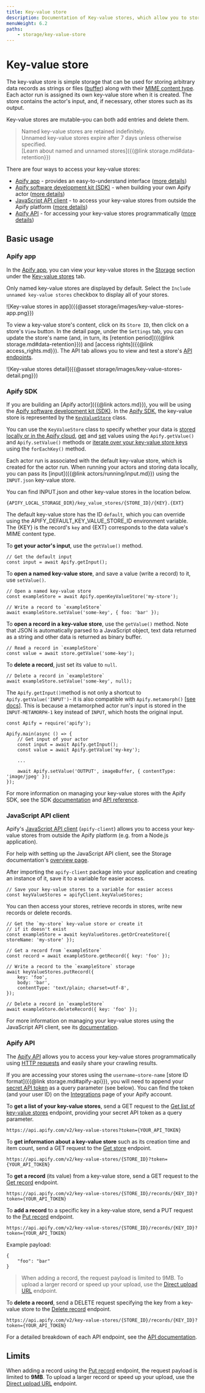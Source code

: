 ```yaml
---
title: Key-value store
description: Documentation of Key-value stores, which allow you to store arbitrary data records such as actor inputs.
menuWeight: 6.2
paths:
    - storage/key-value-store
---
```


# Key-value store

The key-value store is simple storage that can be used for storing arbitrary data records as strings or files ([buffer](https://nodejs.org/api/buffer.html)) along with their [MIME content type](https://developer.mozilla.org/en-US/docs/Web/HTTP/Basics_of_HTTP/MIME_types/Common_types). Each actor run is assigned its own key-value store when it is created. The store contains the actor's input, and, if necessary, other stores such as its output.

Key-value stores are mutable–you can both add entries and delete them.

> Named key-value stores are retained indefinitely. <br/>
> Unnamed key-value stores expire after 7 days unless otherwise specified.<br/>
> [Learn about named and unnamed stores]({{@link storage.md#data-retention}})

There are four ways to access your key-value stores:

* [Apify app](https://my.apify.com/storage#/keyValueStores) - provides an easy-to-understand interface ([more details](#apify-app))
* [Apify software development kit (SDK)](https://sdk.apify.com/docs/guides/data-storage#key-value-store) - when building your own Apify actor ([more details](#apify-sdk))
* [JavaScript API client](https://docs.apify.com/apify-client-js#ApifyClient-keyValueStores) - to access your key-value stores from outside the Apify platform ([more details](#javascript-api-client))
* [Apify API](https://docs.apify.com/api/v2#/reference/key-value-stores/get-items) - for accessing your key-value stores programmatically ([more details](#apify-api))

## Basic usage

### Apify app

In the [Apify app](https://my.apify.com), you can view your key-value stores in the [Storage](https://my.apify.com/storage) section under the [Key-value stores](https://my.apify.com/storage#/keyValueStores) tab.

Only named key-value stores are displayed by default. Select the `Include unnamed key-value stores` checkbox to display all of your stores.

![Key-value stores in app]({{@asset storage/images/key-value-stores-app.png}})

To view a key-value store's content, click on its `Store ID`, then click on a store's `View` button.
In the detail page, under the `Settings` tab, you can update the store's name (and, in turn, its [retention period]({{@link storage.md#data-retention}})) and
[access rights]({{@link access_rights.md}}).
The API tab allows you to view and test a store's [API endpoints](https://docs.apify.com/api/v2#/reference/key-value-stores).

![Key-value stores detail]({{@asset storage/images/key-value-stores-detail.png}})

### Apify SDK

If you are building an [Apify actor]({{@link actors.md}}), you will be using the [Apify software development kit (SDK)](https://sdk.apify.com).
In the [Apify SDK](https://sdk.apify.com/docs/guides/data-storage#key-value-store), the key-value store is represented by the
[`KeyValueStore`](https://sdk.apify.com/docs/guides/data-storage#key-value-store) class.

You can use the `KeyValueStore` class to specify whether your data is [stored locally or in the Apify cloud](https://sdk.apify.com/docs/api/key-value-store),
[get](https://sdk.apify.com/docs/api/key-value-store#keyvaluestoregetvaluekey) and
[set](https://sdk.apify.com/docs/api/key-value-store#keyvaluestoresetvaluekey-value-options)
values using the `Apify.getValue()` and `Apify.setValue()` methods or [iterate over your key-value store keys](https://sdk.apify.com/docs/api/key-value-store#keyvaluestoreforeachkeyiteratee-options) using the `forEachKey()` method.

Each actor run is associated with the default key-value store, which is created for the actor run. When running your actors and storing data locally, you can pass its [input]({{@link actors/running/input.md}}) using the `INPUT.json` key-value store. 

You can find INPUT.json and other key-value stores in the location below.

    {APIFY_LOCAL_STORAGE_DIR}/key_value_stores/{STORE_ID}/{KEY}.{EXT}

The default key-value store has the ID `default`, which you can override using the APIFY_DEFAULT_KEY_VALUE_STORE_ID environment variable. The {KEY} is the record's `key` and {EXT} corresponds to the data value's MIME content type.

To **get your actor's input**, use the `getValue()` method.

    // Get the default input
    const input = await Apify.getInput();

To **open a named key-value store**, and save a value (write a record) to it, use `setValue()`.

    // Open a named key-value store
    const exampleStore = await Apify.openKeyValueStore('my-store');

    // Write a record to `exampleStore`
    await exampleStore.setValue('some-key', { foo: 'bar' });

To **open a record in a key-value store**, use the `getValue()` method. Note that JSON is automatically parsed to a JavaScript object, text data returned as a string and other data is returned as binary buffer.

    // Read a record in `exampleStore`
    const value = await store.getValue('some-key');

To **delete a record**, just set its value to `null`.

    // Delete a record in `exampleStore`
    await exampleStore.setValue('some-key', null);

The `Apify.getInput()`method is not only a shortcut to `Apify.getValue('INPUT')`- it is also compatible with `Apify.metamorph()` [[see docs](https://docs.apify.com/actors/source-code#metamorph)]. This is because a metamorphed actor run's input is stored in the `INPUT-METAMORPH-1` key instead of `INPUT`, which hosts the original input.

    const Apify = require('apify');

    Apify.main(async () => {
        // Get input of your actor
        const input = await Apify.getInput();
        const value = await Apify.getValue('my-key');

        ...

        await Apify.setValue('OUTPUT', imageBuffer, { contentType: 'image/jpeg' });
    });

For more information on managing your key-value stores with the Apify SDK, see the SDK [documentation](https://sdk.apify.com/docs/guides/data-storage#key-value-store) and [API reference](https://sdk.apify.com/docs/api/key-value-store).


### JavaScript API client

Apify's [JavaScript API client](https://docs.apify.com/apify-client-js#ApifyClient-keyValueStores) (`apify-client`) allows you to access your key-value stores from outside the Apify platform (e.g. from a Node.js application).

For help with setting up the JavaScript API client, see the Storage documentation's [overview page](https://docs.apify.com/storage/#setting-up-the-javascript-api-client).

After importing the `apify-client` package into your application and creating an instance of it, save it to a variable for easier access.

    // Save your key-value stores to a variable for easier access
    const keyValueStores = apifyClient.keyValueStores;

You can then access your stores, retrieve records in stores, write new records or delete records.

    // Get the `my-store` key-value store or create it
    // if it doesn't exist
    const exampleStore = await keyValueStores.getOrCreateStore({ storeName: 'my-store' });

    // Get a record from `exampleStore` 
    const record = await exampleStore.getRecord({ key: 'foo' });

    // Write a record to the `exampleStore` storage
    await keyValueStores.putRecord({
        key: 'foo',
        body: 'bar',
        contentType: 'text/plain; charset=utf-8',
    });

    // Delete a record in `exampleStore`
    await exampleStore.deleteRecord({ key: 'foo' });

For more information on managing your key-value stores using the JavaScript API client, see its [documentation](https://docs.apify.com/apify-client-js#ApifyClient-keyValueStores).

### Apify API

The [Apify API](https://docs.apify.com/api/v2#/reference/key-value-stores) allows you to access your key-value stores programmatically using [HTTP requests](https://developer.mozilla.org/en-US/docs/Web/HTTP/Methods) and easily share your crawling results.

If you are accessing your stores using the `username~store-name` [store ID format]({{@link storage.md#apify-api}}), you will need to append your [secret API token](https://docs.apify.com/api/v2#/introduction/authentication) as a query parameter (see below). You can find the token (and your user ID) on the [Integrations](https://my.apify.com/account#/integrations) page of your Apify account.

To **get a list of your key-value stores**, send a GET request to the [Get list of key-value stores](https://docs.apify.com/api/v2#/reference/key-value-stores/store-collection/get-list-of-key-value-stores) endpoint, providing your secret API token as a query parameter.

    https://api.apify.com/v2/key-value-stores?token={YOUR_API_TOKEN}

To **get information about a key-value store** such as its creation time and item count, send a GET request to the [Get store](https://docs.apify.com/api/v2#/reference/key-value-stores/store-object/get-store) endpoint.

    https://api.apify.com/v2/key-value-stores/{STORE_ID}?token={YOUR_API_TOKEN}

To **get a record** (its value) from a key-value store, send a GET request to the [Get record](https://docs.apify.com/api/v2#/reference/key-value-stores/key-collection/get-record) endpoint.

    https://api.apify.com/v2/key-value-stores/{STORE_ID}/records/{KEY_ID}?token={YOUR_API_TOKEN}

To **add a record** to a specific key in a key-value store, send a PUT request to the [Put record](https://docs.apify.com/api/v2#/reference/key-value-stores/record/put-record) endpoint.

    https://api.apify.com/v2/key-value-stores/{STORE_ID}/records/{KEY_ID}?token={YOUR_API_TOKEN}

Example payload:

    {
        "foo": "bar"
    }

> When adding a record, the request payload is limited to 9MB. To upload a larger record or speed up your upload, use the [Direct upload URL](https://docs.apify.com/api/v2#/reference/key-value-stores/direct-upload-url/get-direct-upload-url) endpoint.

To **delete a record**, send a DELETE request specifying the key from a key-value store to the [Delete record](https://docs.apify.com/api/v2#/reference/key-value-stores/record/delete-record) endpoint.

    https://api.apify.com/v2/key-value-stores/{STORE_ID}/records/{KEY_ID}?token={YOUR_API_TOKEN}

For a detailed breakdown of each API endpoint, see the [API documentation](https://docs.apify.com/api/v2#/reference/key-value-stores).

## Limits

When adding a record using the [Put record](https://docs.apify.com/api/v2#/reference/key-value-stores/record/put-record) endpoint, the request payload is limited to **9MB**. To upload a larger record or speed up your upload, use the [Direct upload URL](https://docs.apify.com/api/v2#/reference/key-value-stores/direct-upload-url/get-direct-upload-url) endpoint.